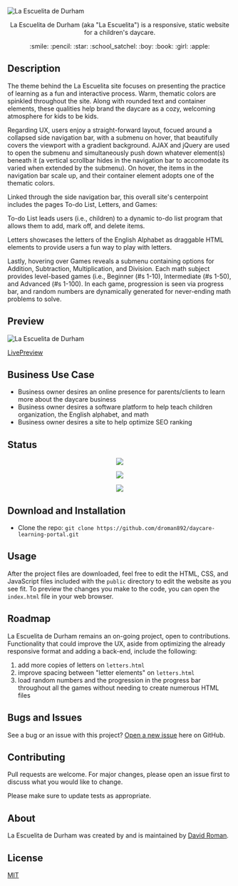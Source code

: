 ![La Escuelita de Durham](https://user-images.githubusercontent.com/25372739/126729460-97cd3658-41ff-4ee2-a543-6a79d426a374.JPG)

<p align="center"> La Escuelita de Durham (aka "La Escuelita") is a responsive, static website for a children's daycare. </p>

<p align="center"> :smile: :pencil: :star: :school_satchel: :boy: :book: :girl: :apple: </p>

## Description

The theme behind the La Escuelita site focuses on presenting the practice of learning as a fun and interactive process.  Warm, thematic colors are spinkled throughout the site.  Along with rounded text and container elements, these qualities help brand the daycare as a cozy, welcoming atmosphere for kids to be kids.

Regarding UX, users enjoy a straight-forward layout, focued around a collapsed side navigation bar, with a submenu on hover, that beautifully covers the viewport with a gradient background.  AJAX and jQuery are used to open the submenu and simultaneously push down whatever element(s) beneath it (a vertical scrollbar hides in the navigation bar to accomodate its varied when extended by the submenu).  On hover, the items in the navigation bar scale up, and their container element adopts one of the thematic colors.   

Linked through the side navigation bar, this overall site's centerpoint includes the pages To-do List, Letters, and Games:  

To-do List leads users (i.e., children) to a dynamic to-do list program that allows them to add, mark off, and delete items.  

Letters showcases the letters of the English Alphabet as draggable HTML elements to provide users a fun way to play with letters.  

Lastly, hovering over Games reveals a submenu containing options for Addition, Subtraction, Multiplication, and Division.  Each math subject provides level-based games (i.e., Beginner (#s 1-10), Intermediate (#s 1-50), and Advanced (#s 1-100).  In each game, progression is seen via progress bar, and random numbers are dynamically generated for never-ending math problems to solve.

## Preview

![La Escuelita de Durham](https://user-images.githubusercontent.com/25372739/126877729-ee241372-507a-4f79-b2b8-4bae7a4a1259.gif)

[LivePreview](https://david-roman.tech/daycare-learning-portal/)

## Business Use Case

- Business owner desires an online presence for parents/clients to learn more about the daycare business
- Business owner desires a software platform to help teach children organization, the English alphabet, and math
- Business owner desires a site to help optimize SEO ranking

## Status

<p align="center"> <img src="https://img.shields.io/tokei/lines/github/droman892/daycare-learning-portal" /> </p>

<p align="center"> <img src="https://img.shields.io/github/languages/count/droman892/daycare-learning-portal" /> </p>

<p align="center"> <img src="https://img.shields.io/github/repo-size/droman892/daycare-learning-portal" /> </p>

## Download and Installation

- Clone the repo: `git clone https://github.com/droman892/daycare-learning-portal.git`

## Usage

After the project files are downloaded, feel free to edit the HTML, CSS, and JavaScript files included with the `public` directory to 
edit the website as you see fit. To preview the changes you make to the code, you can open 
the `index.html` file in your web browser.

## Roadmap

La Escuelita de Durham remains an on-going project, open to contributions.  Functionality that could improve the UX, aside from optimizing the already responsive format and adding a back-end, include the following:

1) add more copies of letters on `letters.html`
2) improve spacing between "letter elements" on `letters.html`
3) load random numbers and the progression in the progress bar throughout all the games without needing to create numerous HTML files

## Bugs and Issues

See a bug or an issue with this project? [Open a new issue](https://github.com/droman892/daycare-learning-portal/issues) here on GitHub.

## Contributing
Pull requests are welcome. For major changes, please open an issue first to discuss what you would like to change.

Please make sure to update tests as appropriate.

## About

La Escuelita de Durham was created by and is maintained by [David Roman](https://www.linkedin.com/in/david-roman-front-end-web-developer/).

## License
[MIT](https://choosealicense.com/licenses/mit/)